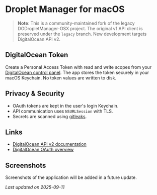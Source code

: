 # Droplet Manager for macOS

> **Note**: This is a community-maintained fork of the legacy
> DODropletManager-OSX project. The original v1 API client is preserved
> under the `legacy` branch. New development targets DigitalOcean API v2.

## DigitalOcean Token

Create a Personal Access Token with read and write scopes from your
[DigitalOcean control panel](https://cloud.digitalocean.com/account/api/tokens).
The app stores the token securely in your macOS Keychain. No token values
are written to disk.

## Privacy & Security

* OAuth tokens are kept in the user's login Keychain.
* API communication uses `NSURLSession` with TLS.
* Secrets are scanned using [gitleaks](https://github.com/gitleaks/gitleaks).

## Links

* [DigitalOcean API v2 documentation](https://docs.digitalocean.com/reference/api/api-reference/)
* [DigitalOcean OAuth overview](https://docs.digitalocean.com/reference/api/oauth/)

## Screenshots

Screenshots of the application will be added in a future update.

_Last updated on 2025-09-11_
